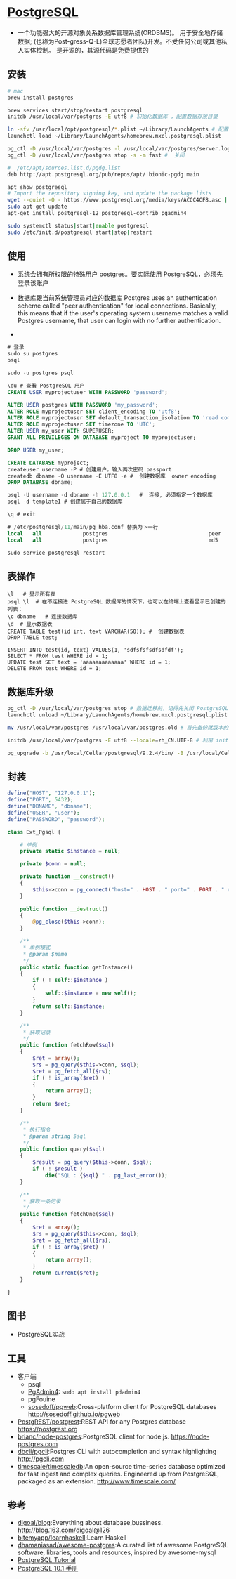 # [PostgreSQL](https://www.postgresql.org/)

* 一个功能强大的开源对象关系数据库管理系统(ORDBMS)。 用于安全地存储数据; (也称为Post-gress-Q-L)全球志愿者团队)开发。不受任何公司或其他私人实体控制。 是开源的，其源代码是免费提供的

## 安装

```sh
# mac
brew install postgres

brew services start/stop/restart postgresql
initdb /usr/local/var/postgres -E utf8 # 初始化数据库 ，配置数据存放目录

ln -sfv /usr/local/opt/postgresql/*.plist ~/Library/LaunchAgents # 配置自启动
launchctl load ~/Library/LaunchAgents/homebrew.mxcl.postgresql.plist

pg_ctl -D /usr/local/var/postgres -l /usr/local/var/postgres/server.log start #  启动 deamon
pg_ctl -D /usr/local/var/postgres stop -s -m fast #  关闭

#  /etc/apt/sources.list.d/pgdg.list
deb http://apt.postgresql.org/pub/repos/apt/ bionic-pgdg main

apt show postgresql
# Import the repository signing key, and update the package lists
wget --quiet -O - https://www.postgresql.org/media/keys/ACCC4CF8.asc | sudo apt-key add -
sudo apt-get update
apt-get install postgresql-12 postgresql-contrib pgadmin4

sudo systemctl status|start|enable postgresql
sudo /etc/init.d/postgresql start|stop|restart
```

## 使用

* 系统会拥有所权限的特殊用户 postgres。要实际使用 PostgreSQL，必须先登录该账户
* 数据库跟当前系统管理员对应的数据库 Postgres uses an authentication scheme called "peer authentication" for local connections. Basically, this means that if the user's operating system username matches a valid Postgres username, that user can login with no further authentication.

*

```sql
# 登录
sudo su postgres
psql

sudo -u postgres psql

\du # 查看 PostgreSQL 用户
CREATE USER myprojectuser WITH PASSWORD 'password';

ALTER USER postgres WITH PASSWORD 'my_password';
ALTER ROLE myprojectuser SET client_encoding TO 'utf8';
ALTER ROLE myprojectuser SET default_transaction_isolation TO 'read committed';
ALTER ROLE myprojectuser SET timezone TO 'UTC';
ALTER USER my_user WITH SUPERUSER;
GRANT ALL PRIVILEGES ON DATABASE myproject TO myprojectuser;

DROP USER my_user;

CREATE DATABASE myproject;
createuser username -P # 创建用户，输入两次密码 passport
createdb dbname -O username -E UTF8 -e #  创建数据库  owner encoding
DROP DATABASE dbname;

psql -U username -d dbname -h 127.0.0.1   #  连接, 必须指定一个数据库
psql -d template1 # 创建属于自己的数据库

\q # exit

# /etc/postgresql/11/main/pg_hba.conf 替换为下一行
local   all             postgres                                peer
local   all             postgres                                md5

sudo service postgresql restart
```

## 表操作

```postgresql
\l   # 显示所有表
psql \l  # 在不连接进 PostgreSQL 数据库的情况下，也可以在终端上查看显示已创建的列表：
\c dbname   # 连接数据库
\d  # 显示数据表
CREATE TABLE test(id int, text VARCHAR(50)); #  创建数据表
DROP TABLE test;

INSERT INTO test(id, text) VALUES(1, 'sdfsfsfsdfsdfdf');
SELECT * FROM test WHERE id = 1;
UPDATE test SET text = 'aaaaaaaaaaaaa' WHERE id = 1;
DELETE FROM test WHERE id = 1;
```

## 数据库升级

```sh
pg_ctl -D /usr/local/var/postgres stop # 数据迁移前，记得先关闭 PostgreSQL 的 postmaster 服务
launchctl unload ~/Library/LaunchAgents/homebrew.mxcl.postgresql.plist # Mac 下也可以这样关闭：

mv /usr/local/var/postgres /usr/local/var/postgres.old # 首先备份就版本的数据（默认是在 /usr/local/var/postgres 目录)

initdb /usr/local/var/postgres -E utf8 --locale=zh_CN.UTF-8 # 利用 initdb 命令再初始一个数据库文件：

pg_upgrade -b /usr/local/Cellar/postgresql/9.2.4/bin/ -B /usr/local/Cellar/postgresql/9.3.1/bin/ -d /usr/local/var/postgres.old -D /usr/local/var/postgres -v
```

## 封装

```php
define("HOST", "127.0.0.1");
define("PORT", 5432);
define("DBNAME", "dbname");
define("USER", "user");
define("PASSWORD", "password");

class Ext_Pgsql {

    # 单例
    private static $instance = null;

    private $conn = null;

    private function __construct()
    {
        $this->conn = pg_connect("host=" . HOST . " port=" . PORT . " dbname=" . DBNAME . " user=" . USER . " password=" . PASSWORD) or die('Connect Failed : '. pg_last_error());
    }

    public function __destruct()
    {
        @pg_close($this->conn);
    }

    /**
     * 单例模式
     * @param $name
     */
    public static function getInstance()
    {
        if ( ! self::$instance )
        {
            self::$instance = new self();
        }
        return self::$instance;
    }

    /**
     * 获取记录
     */
    public function fetchRow($sql)
    {
        $ret = array();
        $rs = pg_query($this->conn, $sql);
        $ret = pg_fetch_all($rs);
        if ( ! is_array($ret) )
        {
            return array();
        }
        return $ret;
    }

    /**
     * 执行指令
     * @param string $sql
     */
    public function query($sql)
    {
        $result = pg_query($this->conn, $sql);
        if ( ! $result )
            die("SQL : {$sql} " . pg_last_error());
    }

    /**
     * 获取一条记录
     */
    public function fetchOne($sql)
    {
        $ret = array();
        $rs = pg_query($this->conn, $sql);
        $ret = pg_fetch_all($rs);
        if ( ! is_array($ret) )
        {
            return array();
        }
        return current($ret);
    }

}
```

## 图书

* PostgreSQL实战

## 工具

* 客户端
  - psql
  - [PgAdmin4](): `sudo apt install pdadmin4`
  - pgFouine
  - [sosedoff/pgweb](https://github.com/sosedoff/pgweb):Cross-platform client for PostgreSQL databases <http://sosedoff.github.io/pgweb>
* [PostgREST/postgrest](https://github.com/PostgREST/postgrest):REST API for any Postgres database <https://postgrest.org>
* [brianc/node-postgres](https://github.com/brianc/node-postgres):PostgreSQL client for node.js. <https://node-postgres.com>
* [dbcli/pgcli](https://github.com/dbcli/pgcli):Postgres CLI with autocompletion and syntax highlighting <http://pgcli.com>
* [timescale/timescaledb](https://github.com/timescale/timescaledb):An open-source time-series database optimized for fast ingest and complex queries. Engineered up from PostgreSQL, packaged as an extension. <http://www.timescale.com/>

## 参考

* [digoal/blog](https://github.com/digoal/blog):Everything about database,bussiness. <http://blog.163.com/digoal@126>
* [bitemyapp/learnhaskell](https://github.com/bitemyapp/learnhaskell):Learn Haskell
* [dhamaniasad/awesome-postgres](https://github.com/dhamaniasad/awesome-postgres):A curated list of awesome PostgreSQL software, libraries, tools and resources, inspired by awesome-mysql
* [PostgreSQL Tutorial](http://www.postgresqltutorial.com/)
* [PostgreSQL 10.1 手册](http://www.postgres.cn/docs/10/)
